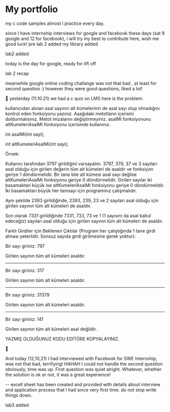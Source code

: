 # My portfolio
my c code samples almost i practice every day.

since I have internship interviews for google and facebook these days (sat 9 google and 12 for facebook), i will try my best to contribute here, wish me good luck! 
pre lab 2 added
my library added

lab2 added

today is the day for google, ready for lift off

lab 2 recap

meanwhile google online coding challange was not that bad , at least for second question :) however they were good questions, liked a lot!


🧩 yesterday (11.10.21) we had a c quiz on LMS here is the problem:


kullanıcıdan alınan asal sayının alt kümelerinin de asal sayı olup olmadığını kontrol eden fonksiyonu yazınız. Aşağıdaki metotların içerisini doldurmalısınız. Metot imzalarını değiştirmeyiniz. asalMi fonksiyonunu altKumeleriAsalMi fonksiyonu içerisinde kullanınız.

int asalMi(int sayi);

int altKumeleriAsalMi(int sayi);

Örnek:

Kullanıcı tarafından 3797 girildiğini varsayalım. 3797, 379, 37 ve 3 sayıları asal olduğu için girilen değerin tüm alt kümeleri de asaldır ve fonksiyon geriye 1 döndürmelidir. Bir tane bile alt kümesi asal sayı değilse altKumeleriAsalMi fonksiyonu geriye 0 döndürmelidir. Girilen sayılar iki basamaktan küçük ise altKumeleriAsalMi fonksiyonu geriye 0 döndürmelidir. İki basamaktan büyük her tamsayı için programınız çalışmalıdır.

Aynı şekilde 2393 girildiğinde, 2393, 239, 23 ve 2 sayıları asal olduğu için girilen sayının tüm alt kümeleri de asaldır.

Son olarak 7331 girildiğinde 7331, 733, 73 ve 1 (1 sayısını da asal kabul edeceğiz) sayıları asal olduğu için girilen sayının tüm alt kümeleri de asaldır.

Farklı Girdiler için Beklenen Çıktılar (Program her çalıştığında 1 tane girdi alması yeterlidir. Sonsuz sayıda girdi girilmesine gerek yoktur):

Bir sayı giriniz: 797

Girilen sayının tüm alt kümeleri asaldır.

-----------------------------

Bir sayı giriniz: 317

Girilen sayının tüm alt kümeleri asaldır.

------------------------------

Bir sayı giriniz: 31379

Girilen sayının tüm alt kümeleri asaldır.

-------------------------------

Bir sayı giriniz: 141

Girilen sayının tüm alt kümeleri asal değildir.



YAZMIŞ OLDUĞUNUZ KODU EDİTÖRE KOPYALAYINIZ.

🧩

And today (12,10,21) I had interviewed with Facebook for SWE Internship, was not that bad, terrifying! HAHAH I could not handle the second question obviously, time was up. First question was quiet alright. Whatever, whether the solution is ok or not, it was a great experience!


-- excell sheet has been created and provided with details about interview and application process that I had since very first time.
do not stop write things down.


lab3 added
